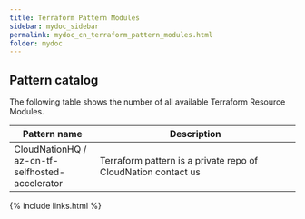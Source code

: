 ```yaml
---
title: Terraform Pattern Modules
sidebar: mydoc_sidebar
permalink: mydoc_cn_terraform_pattern_modules.html
folder: mydoc
---
```


## Pattern catalog

The following table shows the number of all available Terraform Resource Modules.

<table>
<colgroup>
<col width="30%" />
<col width="70%" />
</colgroup>
<thead>
<tr class="header">
<th>Pattern name</th>
<th>Description</th>
</tr>
</thead>
<tbody>
<tr>
<td markdown="span">CloudNationHQ / az-cn-tf-selfhosted-accelerator</td>
<td markdown="span">Terraform pattern is a private repo of CloudNation contact us</td>
</tr>
</tbody>
</table>

{% include links.html %}

